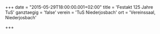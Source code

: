 +++
date = "2015-05-29T18:00:00.001+02:00"
title = 'Festakt 125 Jahre TuS'
ganztaegig = 'false'
verein = 'TuS Niederjosbach'
ort = 'Vereinssaal, Niederjosbach'

+++

      